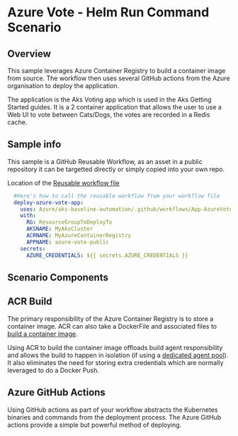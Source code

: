 # Azure Vote - Helm Run Command Scenario

## Overview

This sample leverages Azure Container Registry to build a container image from source. The workflow then uses several GitHub actions from the Azure organisation to deploy the application.

The application is the Aks Voting app which is used in the Aks Getting Started guides. It is a 2 container application that allows the user to use a Web UI to vote between Cats/Dogs, the votes are recorded in a Redis cache.

## Sample info

This sample is a GitHub Reusable Workflow, as an asset in a public repository it can be targetted directly or simply copied into your own repo.

Location of the [Reusable workflow file](.github/workflows/App-AzureVote-HelmRunCmd.yml)

```yaml
  #Here's how to call the reusable workflow from your workflow file
  deploy-azure-vote-app:
    uses: Azure/aks-baseline-automation/.github/workflows/App-AzureVote-BuildOnACR-Actions.yml@main
    with:
      RG: ResourceGroupToDeployTo
      AKSNAME: MyAksCluster
      ACRNAME: MyAzureContainerRegistry
      APPNAME: azure-vote-public
    secrets:
      AZURE_CREDENTIALS: ${{ secrets.AZURE_CREDENTIALS }}
```

## Scenario Components

## ACR Build

The primary responsibility of the Azure Container Registry is to store a container image. ACR can also take a DockerFile and associated files to [build a container image](https://docs.microsoft.com/en-us/azure/container-registry/container-registry-quickstart-task-cli).

Using ACR to build the container image offloads build agent responsibility and allows the build to happen in isolation (if using a [dedicated agent pool](https://docs.microsoft.com/en-us/azure/container-registry/tasks-agent-pools)). It also eliminates the need for storing extra credentials which are normally leveraged to do a Docker Push.

## Azure GitHub Actions

Using GitHub actions as part of your workflow abstracts the Kubernetes binaries and commands from the deployment process. The Azure GitHub actions provide a simple but powerful method of deploying.
